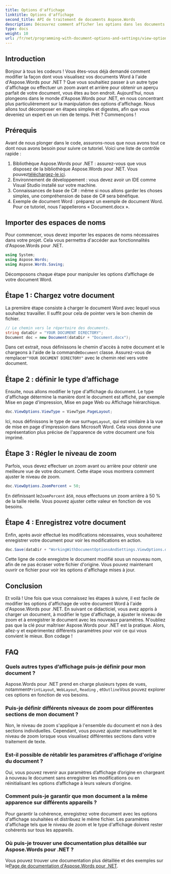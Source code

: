 ```yaml
---
title: Options d'affichage
linktitle: Options d'affichage
second_title: API de traitement de documents Aspose.Words
description: Découvrez comment afficher les options dans les documents Word à l'aide d'Aspose.Words pour .NET. Ce guide décrit la définition des types d'affichage, le réglage des niveaux de zoom et l'enregistrement de votre document.
type: docs
weight: 10
url: /fr/net/programming-with-document-options-and-settings/view-options/
---
```

## Introduction

Bonjour à tous les codeurs ! Vous êtes-vous déjà demandé comment modifier la façon dont vous visualisez vos documents Word à l'aide d'Aspose.Words pour .NET ? Que vous souhaitiez passer à un autre type d'affichage ou effectuer un zoom avant et arrière pour obtenir un aperçu parfait de votre document, vous êtes au bon endroit. Aujourd'hui, nous plongeons dans le monde d'Aspose.Words pour .NET, en nous concentrant plus particulièrement sur la manipulation des options d'affichage. Nous allons tout décomposer en étapes simples et digestes, afin que vous deveniez un expert en un rien de temps. Prêt ? Commençons !

## Prérequis

Avant de nous plonger dans le code, assurons-nous que nous avons tout ce dont nous avons besoin pour suivre ce tutoriel. Voici une liste de contrôle rapide :

1.  Bibliothèque Aspose.Words pour .NET : assurez-vous que vous disposez de la bibliothèque Aspose.Words pour .NET. Vous pouvez[téléchargez-le ici](https://releases.aspose.com/words/net/).
2. Environnement de développement : vous devez avoir un IDE comme Visual Studio installé sur votre machine.
3. Connaissances de base de C# : même si nous allons garder les choses simples, une compréhension de base de C# sera bénéfique.
4. Exemple de document Word : préparez un exemple de document Word. Pour ce tutoriel, nous l'appellerons « Document.docx ».

## Importer des espaces de noms

Pour commencer, vous devez importer les espaces de noms nécessaires dans votre projet. Cela vous permettra d'accéder aux fonctionnalités d'Aspose.Words pour .NET.

```csharp
using System;
using Aspose.Words;
using Aspose.Words.Saving;
```

Décomposons chaque étape pour manipuler les options d’affichage de votre document Word.

## Étape 1 : Chargez votre document

La première étape consiste à charger le document Word avec lequel vous souhaitez travailler. Il suffit pour cela de pointer vers le bon chemin de fichier.

```csharp
// Le chemin vers le répertoire des documents.
string dataDir = "YOUR DOCUMENT DIRECTORY";
Document doc = new Document(dataDir + "Document.docx");
```

 Dans cet extrait, nous définissons le chemin d'accès à notre document et le chargeons à l'aide de la commande`Document` classe. Assurez-vous de remplacer`"YOUR DOCUMENT DIRECTORY"` avec le chemin réel vers votre document.

## Étape 2 : définir le type d’affichage

Ensuite, nous allons modifier le type d'affichage du document. Le type d'affichage détermine la manière dont le document est affiché, par exemple Mise en page d'impression, Mise en page Web ou Affichage hiérarchique.

```csharp
doc.ViewOptions.ViewType = ViewType.PageLayout;
```

 Ici, nous définissons le type de vue sur`PageLayout`, qui est similaire à la vue de mise en page d'impression dans Microsoft Word. Cela vous donne une représentation plus précise de l'apparence de votre document une fois imprimé.

## Étape 3 : Régler le niveau de zoom

Parfois, vous devez effectuer un zoom avant ou arrière pour obtenir une meilleure vue de votre document. Cette étape vous montrera comment ajuster le niveau de zoom.

```csharp
doc.ViewOptions.ZoomPercent = 50;
```

 En définissant le`ZoomPercent` à`50`, nous effectuons un zoom arrière à 50 % de la taille réelle. Vous pouvez ajuster cette valeur en fonction de vos besoins.

## Étape 4 : Enregistrez votre document

Enfin, après avoir effectué les modifications nécessaires, vous souhaiterez enregistrer votre document pour voir les modifications en action.

```csharp
doc.Save(dataDir + "WorkingWithDocumentOptionsAndSettings.ViewOptions.docx");
```

Cette ligne de code enregistre le document modifié sous un nouveau nom, afin de ne pas écraser votre fichier d'origine. Vous pouvez maintenant ouvrir ce fichier pour voir les options d'affichage mises à jour.

## Conclusion

Et voilà ! Une fois que vous connaissez les étapes à suivre, il est facile de modifier les options d'affichage de votre document Word à l'aide d'Aspose.Words pour .NET. En suivant ce didacticiel, vous avez appris à charger un document, à modifier le type d'affichage, à ajuster le niveau de zoom et à enregistrer le document avec les nouveaux paramètres. N'oubliez pas que la clé pour maîtriser Aspose.Words pour .NET est la pratique. Alors, allez-y et expérimentez différents paramètres pour voir ce qui vous convient le mieux. Bon codage !

## FAQ

### Quels autres types d’affichage puis-je définir pour mon document ?

 Aspose.Words pour .NET prend en charge plusieurs types de vues, notamment`PrintLayout`, `WebLayout`, `Reading` , et`Outline`Vous pouvez explorer ces options en fonction de vos besoins.

### Puis-je définir différents niveaux de zoom pour différentes sections de mon document ?

Non, le niveau de zoom s'applique à l'ensemble du document et non à des sections individuelles. Cependant, vous pouvez ajuster manuellement le niveau de zoom lorsque vous visualisez différentes sections dans votre traitement de texte.

### Est-il possible de rétablir les paramètres d'affichage d'origine du document ?

Oui, vous pouvez revenir aux paramètres d’affichage d’origine en chargeant à nouveau le document sans enregistrer les modifications ou en réinitialisant les options d’affichage à leurs valeurs d’origine.

### Comment puis-je garantir que mon document a la même apparence sur différents appareils ?

Pour garantir la cohérence, enregistrez votre document avec les options d'affichage souhaitées et distribuez le même fichier. Les paramètres d'affichage tels que le niveau de zoom et le type d'affichage doivent rester cohérents sur tous les appareils.

### Où puis-je trouver une documentation plus détaillée sur Aspose.Words pour .NET ?

 Vous pouvez trouver une documentation plus détaillée et des exemples sur le[Page de documentation d'Aspose.Words pour .NET](https://reference.aspose.com/words/net/).